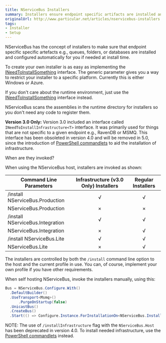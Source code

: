 ```yaml
---
title: NServiceBus Installers
summary: Installers ensure endpoint specific artifacts are installed and configured automatically.
originalUrl: http://www.particular.net/articles/nservicebus-installers
tags:
- Installer
- Setup
---
```


NServiceBus has the concept of installers to make sure that endpoint specific specific artefacts e.g., queues, folders, or databases are installed and configured automatically for you if needed at install time.

To create your own installer is as easy as implementing the [INeedToInstallSomething<t>](https://github.com/NServiceBus/NServiceBus/blob/master/src/NServiceBus.Core/Installation/INeedToInstallSomething.cs) interface. The generic parameter gives you a way to restrict your installer to a specific platform. Currently this is either Windows or Azure.

If you don't care about the runtime environment, just use the [INeedToInstallSomething](https://github.com/NServiceBus/NServiceBus/blob/master/src/NServiceBus.Core/Installation/INeedToInstallSomething.cs) interface instead.

NServiceBus scans the assemblies in the runtime directory for installers so you don't need any code to register them.

**Version 3.0 Only:** Version 3.0 included an interface called `INeedToInstallInfrastructure<T>` interface. It was primarily used for things that are not specific to a given endpoint e.g., RavenDB or MSMQ. This interface has been obsoleted in version 4.0 and will be removed in 5.0, since the introduction of [PowerShell commandlets](managing-nservicebus-using-powershell.md) to aid the installation of infrastructure.

When are they invoked?

When using the NServiceBus host, installers are invoked as shown:

| Command Line Parameters          | Infrastructure (v3.0 Only) Installers | Regular Installers
|----------------------------------|:----------------------------:|:---: 
| /install NServiceBus.Production  | √                            | √
| NServiceBus.Production           | ×                            | ×
| /install NServiceBus.Integration | √                            | √
|  NServiceBus.Integration         | ×                            | √
| /install NServiceBus.Lite        | √                            | √
| NServiceBus.Lite                 | ×                            | √

The installers are controlled by both the `/install` command line option to the host and the current profile in use. You can, of course, implement your own profile if you have other requirements.

When self hosting NServiceBus, invoke the installers manually, using this:


```C#
Bus = NServiceBus.Configure.With()
  .DefaultBuilder()
  .UseTransport<Msmq>()
      .PurgeOnStartup(false)
  .UnicastBus()
  .CreateBus()
  .Start(() => Configure.Instance.ForInstallationOn<NServiceBus.Installation.Environments.Windows>().Install());
```

 NOTE: The use of `/installInfrastructure` flag with the `NServiceBus.Host` has been deprecated in version 4.0. To install needed infrastructure, use the [PowerShell commandlets](managing-nservicebus-using-powershell.md) instead.

